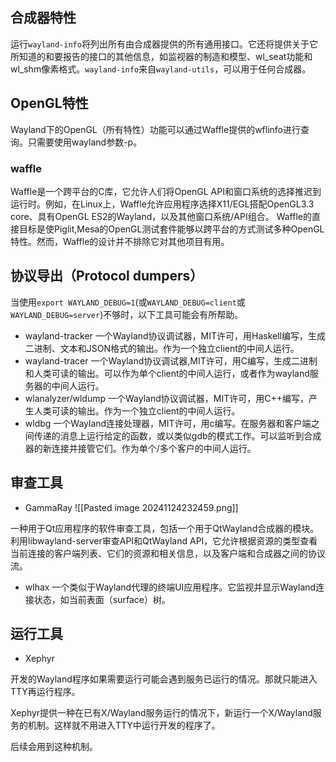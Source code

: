 ## 合成器特性

运行`wayland-info`将列出所有由合成器提供的所有通用接口。它还将提供关于它所知道的和要报告的接口的其他信息，如监视器的制造和模型、wl_seat功能和wl_shm像素格式。`wayland-info`来自`wayland-utils`，可以用于任何合成器。

## OpenGL特性

Wayland下的OpenGL（所有特性）功能可以通过Waffle提供的wflinfo进行查询。只需要使用wayland参数-p。

### waffle

Waffle是一个跨平台的C库，它允许人们将OpenGL API和窗口系统的选择推迟到运行时。例如，在Linux上，Waffle允许应用程序选择X11/EGL搭配OpenGL3.3 core、具有OpenGL ES2的Wayland，以及其他窗口系统/API组合。
Waffle的直接目标是使Piglit,Mesa的OpenGL测试套件能够以跨平台的方式测试多种OpenGL特性。然而，Waffle的设计并不排除它对其他项目有用。

## 协议导出（Protocol dumpers）

当使用`export WAYLAND_DEBUG=1`(或`WAYLAND_DEBUG=client`或`WAYLAND_DEBUG=server`)不够时，以下工具可能会有所帮助。

- wayland-tracker
        一个Wayland协议调试器，MIT许可，用Haskell编写，生成二进制、文本和JSON格式的输出。作为一个独立client的中间人运行。
- wayland-tracer
        一个Wayland协议调试器,MIT许可，用C编写，生成二进制和人类可读的输出。可以作为单个client的中间人运行，或者作为wayland服务器的中间人运行。
- wlanalyzer/wldump
        一个Wayland协议调试器，MIT许可，用C++编写，产生人类可读的输出。作为一个独立client的中间人运行。
- wldbg
        一个Wayland连接处理器，MIT许可，用c编写。在服务器和客户端之间传递的消息上运行给定的函数，或以类似gdb的模式工作。可以监听到合成器的新连接并接管它们。作为单个/多个客户的中间人运行。

## 审查工具

- GammaRay
![[Pasted image 20241124232459.png]]

一种用于Qt应用程序的软件审查工具，包括一个用于QtWayland合成器的模块。利用libwayland-server审查API和QtWayland API，它允许根据资源的类型查看当前连接的客户端列表、它们的资源和相关信息，以及客户端和合成器之间的协议流。

- wlhax
    一个类似于Wayland代理的终端UI应用程序。它监视并显示Wayland连接状态，如当前表面（surface）树。

## 运行工具

- Xephyr

开发的Wayland程序如果需要运行可能会遇到服务已运行的情况。那就只能进入TTY再运行程序。

Xephyr提供一种在已有X/Wayland服务运行的情况下，新运行一个X/Wayland服务的机制。这样就不用进入TTY中运行开发的程序了。

后续会用到这种机制。